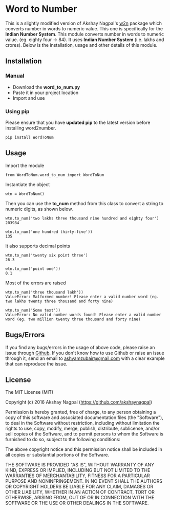 # Word to Number
This is a slightly modified version of Akshay Nagpal's [w2n](https://github.com/akshaynagpal/w2) package which converts number in words to numeric value. This one is specifically for the **Indian Number System**.
This module converts number in words to numeric value. (eg. eighty four -> 84).
It uses **Indian Number System** (i.e. lakhs and crores).
Below is the installation, usage and other details of this module.

## Installation
### Manual
* Download the **word_to_num.py**
* Paste it in your project location
* Import and use
### Using pip
Please ensure that you have **updated pip** to the latest version before installing word2number.

```
pip install WordToNum
```

## Usage

Import the module
```
from WordToNum.word_to_num import WordToNum
```
Instantiate the object
```
wtn = WordToNum()
```
Then you can use the **to_num** method from this class to convert a string to numeric digits, as shown below.
```
wtn.to_num('two lakhs three thousand nine hundred and eighty four')
203984
```
```
wtn.to_num('one hundred thirty-five'))
135
```
It also supports decimal points
```
wtn.to_num('twenty six point three')
26.3
```
```
wtn.to_num('point one'))
0.1
```
Most of the errors are raised
```
wtn.to_num('three thousand lakh'))
ValueError: Malformed number! Please enter a valid number word (eg. two lakhs twenty three thousand and forty nine)
```
```
wtn.to_num('Some text'))
ValueError: No valid number words found! Please enter a valid number word (eg. two million twenty three thousand and forty nine)
```
## Bugs/Errors

If you find any bugs/errors in the usage of above code, please raise an issue through [Github](http://github.com/ashyamzubair/WordToNum). If you don't know how to use Github or raise an issue through it, send an email to ashyamzubair@gmail.com with a clear example that can reproduce the issue.

## License
The MIT License (MIT)

Copyright (c) 2016 Akshay Nagpal (https://github.com/akshaynagpal)

Permission is hereby granted, free of charge, to any person obtaining a copy
of this software and associated documentation files (the "Software"), to deal
in the Software without restriction, including without limitation the rights
to use, copy, modify, merge, publish, distribute, sublicense, and/or sell
copies of the Software, and to permit persons to whom the Software is
furnished to do so, subject to the following conditions:

The above copyright notice and this permission notice shall be included in all
copies or substantial portions of the Software.

THE SOFTWARE IS PROVIDED "AS IS", WITHOUT WARRANTY OF ANY KIND, EXPRESS OR
IMPLIED, INCLUDING BUT NOT LIMITED TO THE WARRANTIES OF MERCHANTABILITY,
FITNESS FOR A PARTICULAR PURPOSE AND NONINFRINGEMENT. IN NO EVENT SHALL THE
AUTHORS OR COPYRIGHT HOLDERS BE LIABLE FOR ANY CLAIM, DAMAGES OR OTHER
LIABILITY, WHETHER IN AN ACTION OF CONTRACT, TORT OR OTHERWISE, ARISING FROM,
OUT OF OR IN CONNECTION WITH THE SOFTWARE OR THE USE OR OTHER DEALINGS IN THE
SOFTWARE.
